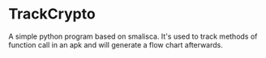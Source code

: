 # TrackCrypto
 A simple python program based on smalisca. It's used to track methods of function call in an apk and will generate a flow chart afterwards.
